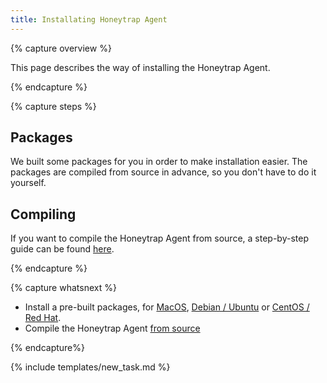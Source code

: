 ```yaml
---
title: Installating Honeytrap Agent
---
```


{% capture overview %}

This page describes the way of installing the Honeytrap Agent.

{% endcapture %}


{% capture steps %}

## Packages

We built some packages for you in order to make installation easier. The packages are compiled from source in advance, so you don't have to do it yourself.

## Compiling

If you want to compile the Honeytrap Agent from source, a step-by-step guide can be found [here](/docs/setup/agent/install-go/).
 
{% endcapture %}


{% capture whatsnext %}

* Install a pre-built packages, for [MacOS](/docs/setup/packages/mac-os/), [Debian / Ubuntu](/docs/setup/packages/debian-ubuntu/) or [CentOS / Red Hat](/docs/setup/packages/cent-os-red-hat/).
* Compile the Honeytrap Agent [from source](/docs/setup/agent/install-go/) 

{% endcapture%}

{% include templates/new_task.md %}

